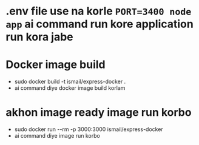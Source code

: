 # .env file use na korle `PORT=3400 node app` ai command run kore application run kora jabe

# Docker image build

- sudo docker build -t ismail/express-docker .      
- ai command diye docker image build korlam

# akhon image ready image run korbo

- sudo docker run --rm -p 3000:3000 ismail/express-docker
- ai command diye image run korbo